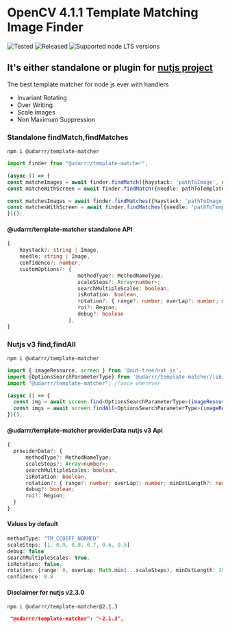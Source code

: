 # OpenCV 4.1.1 Template Matching Image Finder

![Tested](https://github.com/udarrr/TemplateMatcher/workflows/Tests/badge.svg)
![Released](https://github.com/udarrr/TemplateMatcher/workflows/Create%20tagged%20release/badge.svg)
![Supported node LTS versions](https://img.shields.io/badge/node@arch64-12%2C%2013%2C%2014%2C%2015%2C%2016%2C%2017%2C%2018%2C%2019%2C%2020-green)

## It's either standalone or plugin for [nutjs project](https://www.npmjs.com/package/@nut-tree/nut-js)

The best template matcher for node js ever with handlers

- Invariant Rotating
- Over Writing
- Scale Images
- Non Maximum Suppression

### Standalone findMatch,findMatches

```nodejs
npm i @udarrr/template-matcher
```

```typescript
import finder from "@udarrr/template-matcher";

(async () => {
const matcheImages = await finder.findMatch({haystack: 'pathToImage', needle: 'pathToTemplate'});
const matcheWithScreen = await finder.findMatch({needle: pathToTemplate});

const matchesImages = await finder.findMatches({haystack: 'pathToImage', needle: 'pathToTemplate'});
const matchesWithScreen = await finder.findMatches({needle: 'pathToTemplate'});
})();

```

#### @udarrr/template-matcher standalone API

```typescript
{
    haystack?: string | Image,
    needle: string | Image,
    confidence?: number,
    customOptions?: {
                       methodType?: MethodNameType; 
                       scaleSteps?: Array<number>; 
                       searchMultipleScales: boolean,
                       isRotation: boolean,
                       rotation?: { range?: number; overLap?: number; minDstLength?: number };
                       roi?: Region; 
                       debug?: boolean
                    },
}
```

### Nutjs v3 find,findAll

```nodejs
npm i @udarrr/template-matcher
```

```typescript
import { imageResource, screen } from '@nut-tree/nut-js';
import {OptionsSearchParameterType} from '@udarrr/template-matcher/lib/types'
import "@udarrr/template-matcher"; //once wherever

(async () => {
  const img = await screen.find<OptionsSearchParameterType>(imageResource("path"),{ providerData: {...}}F);
  const imgs = await screen.findAll<OptionsSearchParameterType>(imageResource("path"),{ providerData: {...}});
})();

```

#### @udarrr/template-matcher providerData nutjs v3 Api

```typescript
{
  providerData?: {
      methodType?: MethodNameType;
      scaleSteps?: Array<number>;
      searchMultipleScales: boolean,
      isRotation: boolean,
      rotation?: { range?: number; overLap?: number; minDstLength?: number };
      debug?: boolean;
      roi?: Region;
  }
};
```

#### Values by default

```typescript
methodType: "TM_CCOEFF_NORMED"
scaleSteps: [1, 0.9, 0.8, 0.7, 0.6, 0.5]
debug: false
searchMultipleScales: true,
isRotation: false,
rotation: {range: 0, overLap: Math.min(...scaleSteps), minDstLength: 2048}
confidence: 0.8
```

#### Disclaimer for nutjs v2.3.0

```nodejs
npm i @udarrr/template-matcher@2.1.3
```

```json
 "@udarrr/template-matcher": "~2.1.3",
```
